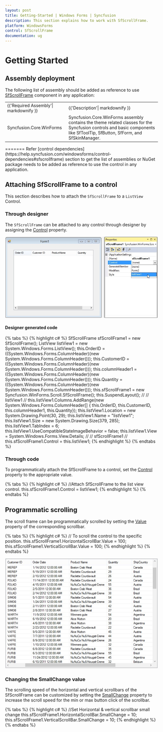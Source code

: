 ```yaml
---
layout: post
title: Getting-Started | Windows Forms | Syncfusion
description: This section explains how to work with SfScrollFrame.
platform: WindowsForms
control: SfScrollFrame
documentation: ug
---
```


# Getting Started

## Assembly deployment

The following list of assembly should be added as reference to use [SfScrollFrame](https://help.syncfusion.com/cr/windowsforms/Syncfusion.Core.WinForms~Syncfusion.WinForms.Controls.SfScrollFrame.html) component in any application:

<table>
<tr>
<td>
{{'Required Assembly'| markdownify }}
</td>
<td>
{{'Description'| markdownify }}
</td>
</tr>
<tr>
<td>
Syncfusion.Core.WinForms
</td>
<td>
Syncfusion.Core.WinForms assembly contains the theme related classes for the Syncfusion controls and basic components like SfToolTip, SfButton, SfForm, and SfSkinManager.
</td>
</tr>
</table>
=======
Refer [control dependencies](https://help.syncfusion.com/windowsforms/control-dependencies#sfscrollframe) section to get the list of assemblies or NuGet package needs to be added as reference to use the control in any application. 

## Attaching SfScrollFrame to a control

This section describes how to attach the `SfScrollFrame` to a `ListView` Control.

### Through designer

The `SfScrollFrame` can be attached to any control through designer by assigning the [Control](https://help.syncfusion.com/cr/windowsforms/Syncfusion.Core.WinForms~Syncfusion.WinForms.Controls.SfScrollFrame~Control.html) property.

![](SfScrollFrame_images/SfScrollFrame_img1.jpg)

#### Designer generated code

{% tabs %}
{% highlight c# %}
SfScrollFrame sfScrollFrame1 = new SfScrollFrame();
ListView listView1 = new System.Windows.Forms.ListView(); 
 this.OrderID = ((System.Windows.Forms.ColumnHeader)(new System.Windows.Forms.ColumnHeader()));
this.CustomerID = ((System.Windows.Forms.ColumnHeader)(new System.Windows.Forms.ColumnHeader()));
this.columnHeader1 = ((System.Windows.Forms.ColumnHeader)(new System.Windows.Forms.ColumnHeader()));
this.Quantity = ((System.Windows.Forms.ColumnHeader)(new System.Windows.Forms.ColumnHeader()));
this.sfScrollFrame1 = new Syncfusion.WinForms.Scroll.SfScrollFrame();
this.SuspendLayout();
// 
// listView1
// 
this.listView1.Columns.AddRange(new System.Windows.Forms.ColumnHeader[] {
this.OrderID,
this.CustomerID,
this.columnHeader1,
this.Quantity});
this.listView1.Location = new System.Drawing.Point(30, 29);
this.listView1.Name = "listView1";
this.listView1.Size = new System.Drawing.Size(379, 285);
this.listView1.TabIndex = 6;
this.listView1.UseCompatibleStateImageBehavior = false;
this.listView1.View = System.Windows.Forms.View.Details;
// 
// sfScrollFrame1
// 
this.sfScrollFrame1.Control = this.listView1;
{% endhighlight %}
{% endtabs %}

### Through code

To programmatically attach the SfScrollFrame to a control, set the [Control](https://help.syncfusion.com/cr/windowsforms/Syncfusion.Core.WinForms~Syncfusion.WinForms.Controls.SfScrollFrame~Control.html) property to the appropriate value. 

{% tabs %}
{% highlight c# %}
//Attach SfScrollFrame to the list view control.
this.sfScrollFrame1.Control = listView1;
{% endhighlight %}
{% endtabs %}

## Programmatic scrolling

The scroll frame can be programmatically scrolled by setting the [Value](https://help.syncfusion.com/cr/windowsforms/Syncfusion.Core.WinForms~Syncfusion.WinForms.Controls.ScrollProperties~Value.html) property of the corresponding scrollbar.  

{% tabs %}
{% highlight c# %}
// To scroll the control to the specific position.
this.sfScrollFrame1.HorizontalScrollBar.Value = 100;
this.sfScrollFrame1.VerticalScrollBar.Value = 100;
{% endhighlight %}
{% endtabs %}

![](SfScrollFrame_images/SfScrollFrame_img2.jpg)

### Changing the SmallChange value

The scrolling speed of the horizontal and vertical scrollbars of the SfScrollFrame can be customized by setting the [SmallChange](https://help.syncfusion.com/cr/windowsforms/Syncfusion.Core.WinForms~Syncfusion.WinForms.Controls.ScrollProperties~SmallChange.html) property to increase the scroll speed for the min or max button click of the scrollbar.

{% tabs %}
{% highlight c# %}
//Set Horizontal & vertical scrollbar small change
this.sfScrollFrame1.HorizontalScrollBar.SmallChange = 10;
this.sfScrollFrame1.VerticalScrollBar.SmallChange = 10;
{% endhighlight %}
{% endtabs %}